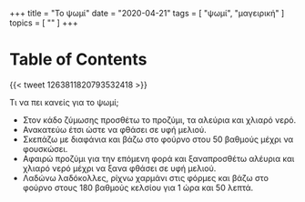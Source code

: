 +++
title = "Το ψωμί"
date = "2020-04-21"
tags = [ "ψωμί", "μαγειρική" ]
topics = [ "" ]
+++


# Table of Contents



{{< tweet 1263811820793532418 >}}

Τι να πει κανείς για το ψωμί;

-   Στον κάδο ζύμωσης προσθέτω το προζύμι, τα αλεύρια και χλιαρό νερό.
-   Ανακατεύω έτσι ώστε να φθάσει σε υφή μελιού.
-   Σκεπάζω με διαφάνια και βάζω στο φούρνο στου 50 βαθμούς μέχρι να φουσκώσει.
-   Αφαιρώ προζύμι για την επόμενη φορά και ξαναπροσθέτω αλέυρια και χλιαρό νερό μέχρι να ξανα φθάσει σε υφή μελιού.
-   Λαδώνω λαδόκολλες, ρίχνω χαρμάνι στις φόρμες και βάζω στο φούρνο στους 180 βαθμούς κελσίου για 1 ώρα και 50 λεπτά.
